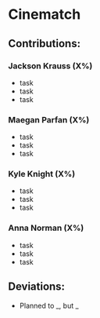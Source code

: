 # Cinematch

## Contributions:
### Jackson Krauss (X%)
* task
* task
* task
### Maegan Parfan (X%)
* task
* task
* task
### Kyle Knight (X%)
* task
* task
* task
### Anna Norman (X%)
* task
* task
* task

## Deviations:
* Planned to _, but _

